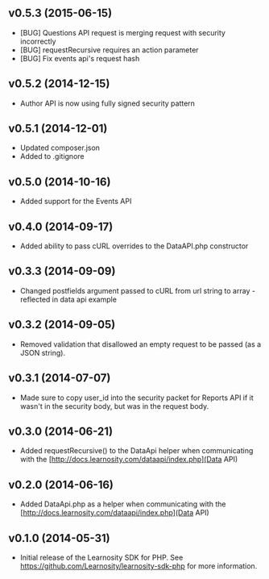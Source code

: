 ## v0.5.3 (2015-06-15)
* [BUG] Questions API request is merging request with security incorrectly
* [BUG] requestRecursive requires an action parameter
* [BUG] Fix events api's request hash

## v0.5.2 (2014-12-15)
* Author API is now using fully signed security pattern

## v0.5.1 (2014-12-01)
* Updated composer.json
* Added to .gitignore

## v0.5.0 (2014-10-16)

* Added support for the Events API

## v0.4.0 (2014-09-17)

* Added ability to pass cURL overrides to the DataAPI.php constructor

## v0.3.3 (2014-09-09)

* Changed postfields argument passed to cURL from url string to array - reflected in data api example


## v0.3.2 (2014-09-05)

* Removed validation that disallowed an empty request to be passed (as a JSON string).

## v0.3.1 (2014-07-07)

* Made sure to copy user_id into the security packet for Reports API if it wasn't in the security body, but was in the request body.

## v0.3.0 (2014-06-21)

* Added requestRecursive() to the DataApi helper when communicating with the [http://docs.learnosity.com/dataapi/index.php](Data API)

## v0.2.0 (2014-06-16)

* Added DataApi.php as a helper when communicating with the [http://docs.learnosity.com/dataapi/index.php](Data API)

## v0.1.0 (2014-05-31)

* Initial release of the Learnosity SDK for PHP. See <https://github.com/Learnosity/learnosity-sdk-php> for more information.
